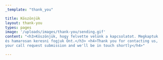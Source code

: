```yaml
---
_template: "thank_you"

title: Köszönjük
layout: thank-you
types: pages
image: '/uploads/images/thank-you/sending.gif'
content: "<h3>Köszönjük, hogy felvette velünk a kapcsolatot. Megkaptuk híváskérését
és hamarosan keresni fogjuk Önt.</h3> <h4>Thank you for contacting us, We have received
your call request submission and we'll be in touch shortly</h4>"

---
```

